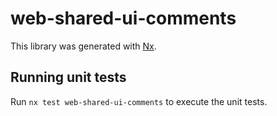 # web-shared-ui-comments

This library was generated with [Nx](https://nx.dev).

## Running unit tests

Run `nx test web-shared-ui-comments` to execute the unit tests.
